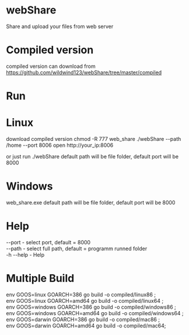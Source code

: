 # webShare
Share and upload your files from web server

# Compiled version
compiled version can download from 
https://github.com/wildwind123/webShare/tree/master/compiled
# Run
# Linux
download compiled version
chmod -R 777 web_share 
./webShare --path /home --port 8006
open http://your_ip:8006

or just run ./webShare
default path will be file folder, default port will be 8000
# Windows
web_share.exe 
default path will be file folder, default port will be 8000
# Help 
--port - select port, default = 8000 \
--path - select full path, default = programm runned folder \
-h --help - Help

# Multiple Build

env GOOS=linux GOARCH=386 go build -o compiled/linux86 ; \
env GOOS=linux GOARCH=amd64 go build -o compiled/linux64 ; \
env GOOS=windows GOARCH=386 go build -o compiled/windows86 ; \
env GOOS=windows GOARCH=amd64 go build -o compiled/windows64 ; \
env GOOS=darwin GOARCH=386 go build -o compiled/mac86 ; \
env GOOS=darwin GOARCH=amd64 go build -o compiled/mac64; 
